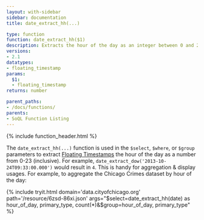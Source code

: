 ```yaml
---
layout: with-sidebar
sidebar: documentation
title: date_extract_hh(...)

type: function
function: date_extract_hh($1)
description: Extracts the hour of the day as an integer between 0 and 23 (inclusive).
versions:
- 2.1
datatypes:
- floating_timestamp
params:
  $1:
  - floating_timestamp
returns: number

parent_paths: 
- /docs/functions/
parents: 
- SoQL Function Listing 
---
```


{% include function_header.html %}

The `date_extract_hh(...)` function is used in the `$select`, `$where`, or `$group` parameters to extract [Floating Timestamps](/docs/datatypes/number.html) the hour of the day as a number from 0-23 (inclusive). For example, `date_extract_dow('2013-10-24T09:33:00.000')` would result in `4`. This is handy for aggregation & display usages. For example, to aggregate the Chicago Crimes dataset by hour of the day: 

{% include tryit.html domain='data.cityofchicago.org' path='/resource/6zsd-86xi.json' args="$select=date_extract_hh(date) as hour_of_day, primary_type, count(*)&$group=hour_of_day, primary_type" %}
